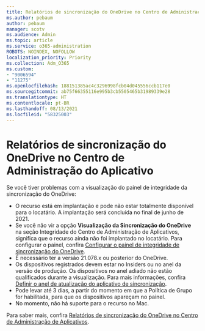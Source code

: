 ```yaml
---
title: Relatórios de sincronização do OneDrive no Centro de Administração do Aplicativo
ms.author: pebaum
author: pebaum
manager: scotv
ms.audience: Admin
ms.topic: article
ms.service: o365-administration
ROBOTS: NOINDEX, NOFOLLOW
localization_priority: Priority
ms.collection: Adm_O365
ms.custom:
- "9006594"
- "11275"
ms.openlocfilehash: 188151385ac4c3296998fcb04d045556ccb117e0
ms.sourcegitcommit: ab75f66355116e995b3cb5505465b31989339e28
ms.translationtype: HT
ms.contentlocale: pt-BR
ms.lasthandoff: 08/13/2021
ms.locfileid: "58325003"
---
```

# <a name="onedrive-sync-reports-in-the-app-admin-center"></a>Relatórios de sincronização do OneDrive no Centro de Administração do Aplicativo

Se você tiver problemas com a visualização do painel de integridade da sincronização do OneDrive:

- O recurso está em implantação e pode não estar totalmente disponível para o locatário. A implantação será concluída no final de junho de 2021.
- Se você não vir a opção **Visualização da Sincronização do OneDrive** na seção Integridade do Centro de Administração de Aplicativos, significa que o recurso ainda não foi implantado no locatário. Para configurar o painel, confira [Configurar o painel de integridade de sincronização do OneDrive](https://docs.microsoft.com/OneDrive/sync-health#set-up-the-onedrive-sync-health-dashboard).
- É necessário ter a versão 21.078.x ou posterior do OneDrive.
- Os dispositivos registrados devem estar no Insiders ou no anel da versão de produção. Os dispositivos no anel adiado não estão qualificados durante a visualização. Para mais informações, confira [Definir o anel de atualização do aplicativo de sincronização](https://docs.microsoft.com/OneDrive/use-group-policy#set-the-sync-app-update-ring).
- Pode levar até 3 dias, a partir do momento em que a Política de Grupo for habilitada, para que os dispositivos apareçam no painel.
- No momento, não há suporte para o recurso no Mac.

Para saber mais, confira [Relatórios de sincronização do OneDrive no Centro de Administração de Aplicativos](https://docs.microsoft.com/OneDrive/sync-health).